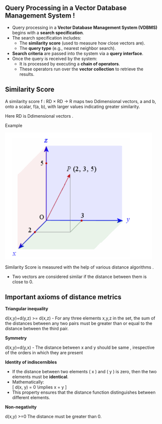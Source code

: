 ## Query Processing in a Vector Database Management System !

- Query processing in a **Vector Database Management System (VDBMS)** begins with a **search specification**.
- The search specification includes:
  - The **similarity score** (used to measure how close vectors are).
  - The **query type** (e.g., nearest neighbor search).
- **Search criteria** are passed into the system via a **query interface**.
- Once the query is received by the system:
  - It is processed by executing a **chain of operators**.
  - These operators run over the **vector collection** to retrieve the results.


## Similarity Score

A similarity score f : RD × RD → R maps two Ddimensional
vectors, a and b, onto a scalar, f(a, b),
with larger values indicating greater similarity.

Here RD is Ddimensional vectors . 

Example 

<img src='assets\3d.png' alt='3d vector' >


Similarity Score is measured with the help of various distance algorithms .

-  Two vectors are considered similar if the distance between them is close to 0.


## Important axioms of distance metrics 


**Triangular inequality** 

d(x,y)+d(y,z) >= d(x,z) - For any three elements x,y,z in the set, the sum of the distances between any two pairs must be greater than or equal to the distance between the third pair.

**Symmetry**

d(x,y)=d(y,x) - The distance between x and y should be same , irespective of the orders in which they are present

**Identity of indiscernibles**

- If the distance between two elements \( x \) and \( y \) is zero, then the two elements must be **identical**.  
- Mathematically:  
  \[
  d(x, y) = 0 \implies x = y
  \]
- This property ensures that the distance function distinguishes between different elements.



**Non-negativity**

d(x,y) >=0 The distance must be greater than 0.